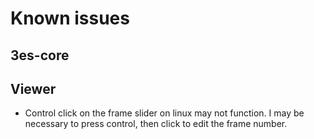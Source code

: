 # Known issues

## 3es-core

## Viewer

- Control click on the frame slider on linux may not function. I may be necessary to press control, then click to edit the frame number.
